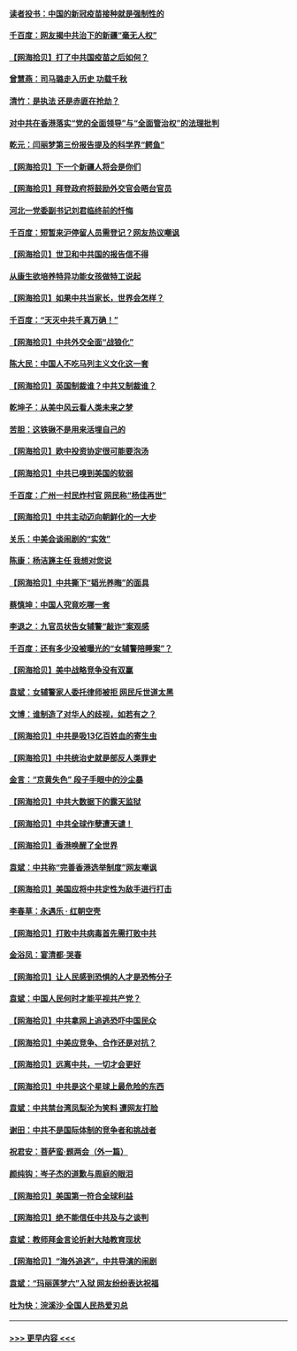 #### [读者投书：中国的新冠疫苗接种就是强制性的](../pages/nsc993/n12859932.md?t=04070252) 
#### [千百度：网友揭中共治下的新疆“毫无人权”](../pages/nsc993/n12858385.md?t=04070252) 
#### [【网海拾贝】打了中共国疫苗之后如何？](../pages/nsc993/n12857866.md?t=04070252) 
#### [曾慧燕：司马璐走入历史 功载千秋](../pages/nsc993/n12856996.md?t=04070252) 
#### [清竹：是执法 还是赤匪在抢劫？](../pages/nsc993/n12856952.md?t=04070252) 
#### [对中共在香港落实“党的全面领导”与“全面管治权”的法理批判](../pages/nsc993/n12856929.md?t=04070252) 
#### [乾元：闫丽梦第三份报告提及的科学界“鳄鱼”](../pages/nsc993/n12855985.md?t=04070252) 
#### [【网海拾贝】下一个新疆人将会是你们](../pages/nsc993/n12855864.md?t=04070252) 
#### [【网海拾贝】拜登政府将鼓励外交官会晤台官员](../pages/nsc993/n12853615.md?t=04070252) 
#### [河北一党委副书记刘君临终前的忏悔](../pages/nsc993/n12849420.md?t=04070252) 
#### [千百度：短暂来沪停留人员需登记？网友热议嘲讽](../pages/nsc993/n12853497.md?t=04070252) 
#### [【网海拾贝】世卫和中共国的报告信不得](../pages/nsc993/n12850902.md?t=04070252) 
#### [从康生欲培养特异功能女孩做特工说起](../pages/nsc993/n12849289.md?t=04070252) 
#### [【网海拾贝】如果中共当家长，世界会怎样？](../pages/nsc993/n12848436.md?t=04070252) 
#### [千百度：“天灭中共千真万确！”](../pages/nsc993/n12845659.md?t=04070252) 
#### [【网海拾贝】中共外交全面“战狼化”](../pages/nsc993/n12845607.md?t=04070252) 
#### [陈大民：中国人不吃马列主义文化这一套](../pages/nsc993/n12842496.md?t=04070252) 
#### [【网海拾贝】英国制裁谁？中共又制裁谁？](../pages/nsc993/n12840909.md?t=04070252) 
#### [乾坤子：从美中风云看人类未来之梦](../pages/nsc993/n12840590.md?t=04070252) 
#### [苦胆：这铁锹不是用来活埋自己的](../pages/nsc993/n12839512.md?t=04070252) 
#### [【网海拾贝】欧中投资协定很可能要泡汤](../pages/nsc993/n12835122.md?t=04070252) 
#### [【网海拾贝】中共已嗅到美国的软弱](../pages/nsc993/n12832411.md?t=04070252) 
#### [千百度：广州一村民炸村官 网民称“杨佳再世”](../pages/nsc993/n12832380.md?t=04070252) 
#### [【网海拾贝】中共主动迈向朝鲜化的一大步](../pages/nsc993/n12829887.md?t=04070252) 
#### [关乐：中美会谈闹剧的“实效”](../pages/nsc993/n12826698.md?t=04070252) 
#### [陈康：杨洁篪主任  我想对您说](../pages/nsc993/n12826609.md?t=04070252) 
#### [【网海拾贝】中共撕下“韬光养晦”的面具](../pages/nsc993/n12826459.md?t=04070252) 
#### [蔡慎坤：中国人究竟吃哪一套](../pages/nsc993/n12826010.md?t=04070252) 
#### [李退之：九官员状告女辅警“敲诈”案观感](../pages/nsc993/n12823984.md?t=04070252) 
#### [千百度：还有多少没被曝光的“女辅警陪睡案”？](../pages/nsc993/n12822136.md?t=04070252) 
#### [【网海拾贝】美中战略竞争没有双赢](../pages/nsc993/n12822105.md?t=04070252) 
#### [袁斌：女辅警家人委托律师被拒 网民斥世道太黑](../pages/nsc993/n12822004.md?t=04070252) 
#### [文博：谁制造了对华人的歧视，如若有之？](../pages/nsc993/n12821635.md?t=04070252) 
#### [【网海拾贝】中共是吸13亿百姓血的寄生虫](../pages/nsc993/n12819191.md?t=04070252) 
#### [【网海拾贝】中共统治史就是部反人类罪史](../pages/nsc993/n12816738.md?t=04070252) 
#### [金言：“京黄失色” 段子手眼中的沙尘暴](../pages/nsc993/n12815700.md?t=04070252) 
#### [【网海拾贝】中共大数据下的露天监狱](../pages/nsc993/n12811075.md?t=04070252) 
#### [【网海拾贝】中共全球作孽遭天谴！](../pages/nsc993/n12810258.md?t=04070252) 
#### [【网海拾贝】香港唤醒了全世界](../pages/nsc993/n12809100.md?t=04070252) 
#### [袁斌：中共称“完善香港选举制度”网友嘲讽](../pages/nsc993/n12808994.md?t=04070252) 
#### [【网海拾贝】美国应将中共定性为敌手进行打击](../pages/nsc993/n12806870.md?t=04070252) 
#### [李春草：永遇乐 · 红朝空壳](../pages/nsc993/n12805365.md?t=04070252) 
#### [【网海拾贝】打败中共病毒首先需打败中共](../pages/nsc993/n12803930.md?t=04070252) 
#### [金浴凤：宴清都‧哭春](../pages/nsc993/n12801601.md?t=04070252) 
#### [【网海拾贝】让人民感到恐惧的人才是恐怖分子](../pages/nsc993/n12799347.md?t=04070252) 
#### [袁斌：中国人民何时才能平视共产党？](../pages/nsc993/n12799306.md?t=04070252) 
#### [【网海拾贝】中共拿网上追逃恐吓中国民众](../pages/nsc993/n12796905.md?t=04070252) 
#### [【网海拾贝】中美应竞争、合作还是对抗？](../pages/nsc993/n12794675.md?t=04070252) 
#### [【网海拾贝】远离中共，一切才会更好](../pages/nsc993/n12793572.md?t=04070252) 
#### [【网海拾贝】中共是这个星球上最危险的东西](../pages/nsc993/n12791400.md?t=04070252) 
#### [袁斌：中共禁台湾凤梨沦为笑料 遭网友打脸](../pages/nsc993/n12791335.md?t=04070252) 
#### [谢田：中共不是国际体制的竞争者和挑战者](../pages/nsc993/n12791212.md?t=04070252) 
#### [祝君安：菩萨蛮·题两会（外一篇）](../pages/nsc993/n12786801.md?t=04070252) 
#### [颜纯钩：岑子杰的道歉与周庭的眼泪](../pages/nsc993/n12786775.md?t=04070252) 
#### [【网海拾贝】美国第一符合全球利益](../pages/nsc993/n12786666.md?t=04070252) 
#### [【网海拾贝】绝不能信任中共及与之谈判](../pages/nsc993/n12784266.md?t=04070252) 
#### [袁斌：教师拜金言论折射大陆教育现状](../pages/nsc993/n12783868.md?t=04070252) 
#### [【网海拾贝】“海外追逃”，中共导演的闹剧](../pages/nsc993/n12781638.md?t=04070252) 
#### [袁斌：“玛丽莲梦六”入狱 网友纷纷表达祝福](../pages/nsc993/n12781432.md?t=04070252) 
#### [吐为快：浣溪沙·全国人民热爱刃总](../pages/nsc993/n12781393.md?t=04070252) 

----
#### [ >>> 更早内容 <<< ](../indexes/nsc993-earlier.md)
